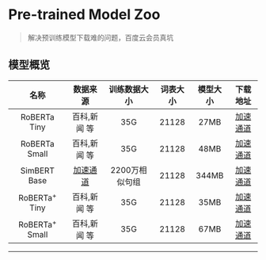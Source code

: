 # Pre-trained Model Zoo
> 解决预训练模型下载难的问题，百度云会员真坑
## 模型概览

| 名称           | 数据来源     | 训练数据大小 | 词表大小 | 模型大小 | 下载地址 |
| :----------:  | :---------: | :---------:| :------: | :------: | :------: |
| RoBERTa Tiny  | 百科,新闻 等  |     35G    | 21128    | 27MB | [加速通道][1] |
| RoBERTa Small | 百科,新闻 等  |     35G    | 21128  | 48MB  | [加速通道][2] |
| SimBERT Base  | [加速通道](http://zhidao.baidu.com/) | 2200万相似句组 | 21128  | 344MB  | [加速通道][3] |
| RoBERTa<sup>+</sup> Tiny  | 百科,新闻 等  |     35G    | 21128    | 35MB | [加速通道][4] |
| RoBERTa<sup>+</sup> Small | 百科,新闻 等  |     35G    | 21128  | 67MB  | [加速通道][5] |

---
[1]: http://cnbj1.fds.api.xiaomi.com/browser-algo-nanjing/data/bert/chinese_roberta_L-4_H-312_A-12.zip
[2]: http://cnbj1.fds.api.xiaomi.com/browser-algo-nanjing/data/bert/chinese_roberta_L-6_H-384_A-12.zip
[3]: http://cnbj1.fds.api.xiaomi.com/browser-algo-nanjing/data/bert/chinese_simbert_L-12_H-768_A-12.zip
[4]: http://cnbj1.fds.api.xiaomi.com/browser-algo-nanjing/data/bert/chinese_roberta_L-4_H-312_A-12_K-104.zip
[5]: http://cnbj1.fds.api.xiaomi.com/browser-algo-nanjing/data/bert/chinese_roberta_L-6_H-384_A-12_K-128.zip
